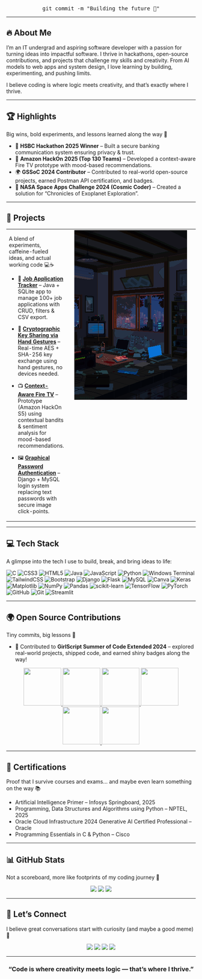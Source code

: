
<div align="center"> 
  
  <pre>git commit -m "Building the future 🚀"</pre>


</div>

---

## 🔥 About Me

I’m an IT undergrad and aspiring software developer with a passion for turning ideas into impactful software. I thrive in hackathons, open-source contributions, and projects that challenge my skills and creativity. From AI models to web apps and system design, I love learning by building, experimenting, and pushing limits.

I believe coding is where logic meets creativity, and that’s exactly where I thrive.

---


## 🏆 Highlights

Big wins, bold experiments, and lessons learned along the way 🌱

- 🥇 **HSBC Hackathon 2025 Winner** – Built a secure banking communication system ensuring privacy & trust.
- 🚀 **Amazon HackOn 2025 (Top 130 Teams)** – Developed a context-aware Fire TV prototype with mood-based recommendations.
- 🌍 **GSSoC 2024 Contributor** – Contributed to real-world open-source projects, earned Postman API certification, and badges.
- 🌌 **NASA Space Apps Challenge 2024 (Cosmic Coder)** – Created a solution for “Chronicles of Exoplanet Exploration”.
---

##  🚀 Projects  


<table>
  <tr>
    <td valign="top">
      
A blend of experiments, caffeine-fueled ideas, and actual working code 💻☕
      
- 💼 [**Job Application Tracker**](https://github.com/SaiSiriChandana/dsa-using-java.git) – Java + SQLite app to manage 100+ job applications with CRUD, filters & CSV export.  
- 🔐 [**Cryptographic Key Sharing via Hand Gestures**](https://github.com/SaiSiriChandana/Cryptographic-Key-Sharing-via-Hand-Gesture-Recognition-Using-Computer-Vision.git) – Real-time AES + SHA-256 key exchange using hand gestures, no devices needed.  
- 📺 [**Context-Aware Fire TV**](https://github.com/SaiSiriChandana/Amazon-HackOn-Season-5-2025.git) – Prototype (Amazon HackOn S5) using contextual bandits & sentiment analysis for mood-based recommendations.  
- 🖼️ [**Graphical Password Authentication**](https://github.com/SaiSiriChandana/Graphical-Password-Authentication-System.git) – Django + MySQL login system replacing text passwords with secure image click-points.  

    </td>
    <td valign="top" width="320" style="padding-left: 20px;">
      <img src="banner.gif" width="300" alt="Storm Apartment GIF" />
    </td>
  </tr>
</table>

---


## 💻 Tech Stack

A glimpse into the tech I use to build, break, and bring ideas to life:

![C](https://img.shields.io/badge/c-%2300599C.svg?style=for-the-badge&logo=c&logoColor=white) ![CSS3](https://img.shields.io/badge/css3-%231572B6.svg?style=for-the-badge&logo=css3&logoColor=white) ![HTML5](https://img.shields.io/badge/html5-%23E34F26.svg?style=for-the-badge&logo=html5&logoColor=white) ![Java](https://img.shields.io/badge/java-%23ED8B00.svg?style=for-the-badge&logo=openjdk&logoColor=white) ![JavaScript](https://img.shields.io/badge/javascript-%23323330.svg?style=for-the-badge&logo=javascript&logoColor=%23F7DF1E) ![Python](https://img.shields.io/badge/python-3670A0?style=for-the-badge&logo=python&logoColor=ffdd54) ![Windows Terminal](https://img.shields.io/badge/Windows%20Terminal-%234D4D4D.svg?style=for-the-badge&logo=windows-terminal&logoColor=white) ![TailwindCSS](https://img.shields.io/badge/tailwindcss-%2338B2AC.svg?style=for-the-badge&logo=tailwind-css&logoColor=white) ![Bootstrap](https://img.shields.io/badge/bootstrap-%238511FA.svg?style=for-the-badge&logo=bootstrap&logoColor=white) ![Django](https://img.shields.io/badge/django-%23092E20.svg?style=for-the-badge&logo=django&logoColor=white) ![Flask](https://img.shields.io/badge/flask-%23000.svg?style=for-the-badge&logo=flask&logoColor=white) ![MySQL](https://img.shields.io/badge/mysql-4479A1.svg?style=for-the-badge&logo=mysql&logoColor=white) ![Canva](https://img.shields.io/badge/Canva-%2300C4CC.svg?style=for-the-badge&logo=Canva&logoColor=white) ![Keras](https://img.shields.io/badge/Keras-%23D00000.svg?style=for-the-badge&logo=Keras&logoColor=white) ![Matplotlib](https://img.shields.io/badge/Matplotlib-%23ffffff.svg?style=for-the-badge&logo=Matplotlib&logoColor=black) ![NumPy](https://img.shields.io/badge/numpy-%23013243.svg?style=for-the-badge&logo=numpy&logoColor=white) ![Pandas](https://img.shields.io/badge/pandas-%23150458.svg?style=for-the-badge&logo=pandas&logoColor=white) ![scikit-learn](https://img.shields.io/badge/scikit--learn-%23F7931E.svg?style=for-the-badge&logo=scikit-learn&logoColor=white) ![TensorFlow](https://img.shields.io/badge/TensorFlow-%23FF6F00.svg?style=for-the-badge&logo=TensorFlow&logoColor=white) ![PyTorch](https://img.shields.io/badge/PyTorch-%23EE4C2C.svg?style=for-the-badge&logo=PyTorch&logoColor=white) ![GitHub](https://img.shields.io/badge/github-%23121011.svg?style=for-the-badge&logo=github&logoColor=white) ![Git](https://img.shields.io/badge/git-%23F05033.svg?style=for-the-badge&logo=git&logoColor=white)
![Streamlit](https://img.shields.io/badge/streamlit-%23FF4B4B.svg?style=for-the-badge&logo=streamlit&logoColor=white)



---
## 🌍 Open Source Contributions  
Tiny commits, big lessons 🌱
- 🚀 Contributed to **GirlScript Summer of Code Extended 2024** – explored real-world projects, shipped code, and earned shiny badges along the way!  


<div style='display:flex; align-items:center; gap: 10px;' align='center'><a href="https://gssoc.girlscript.tech/leaderboard">
<img src="https://raw.githubusercontent.com/GSSoC24/Postman-Challenge/main/docs/assets/Postman%20White.png" width="100px" height="100px" />
  <img src="https://raw.githubusercontent.com/GSSoC24/Postman-Challenge/main/docs/assets/1.png" width="100px" height="100px" />
  <img src="https://raw.githubusercontent.com/GSSoC24/Postman-Challenge/main/docs/assets/2.png" width="100px" height="100px" />
  <img src="https://raw.githubusercontent.com/GSSoC24/Postman-Challenge/main/docs/assets/3.png" width="100px" height="100px" />
  <img src="https://raw.githubusercontent.com/GSSoC24/Postman-Challenge/main/docs/assets/4.png" width="100px" height="100px" />
  <img src="https://raw.githubusercontent.com/GSSoC24/Postman-Challenge/main/docs/assets/5.png" width="100px" height="100px" />
 </a>
</div>

---
## 📜 Certifications  
Proof that I survive courses and exams… and maybe even learn something on the way 📚

- Artificial Intelligence Primer – Infosys Springboard, 2025 
- Programming, Data Structures and Algorithms using Python – NPTEL, 2025 
- Oracle Cloud Infrastructure 2024 Generative AI Certified Professional – Oracle  
- Programming Essentials in C & Python – Cisco  

---
## 📊 GitHub Stats

Not a scoreboard, more like footprints of my coding journey 👣
<p align="center">
  <img src="https://github-readme-stats.vercel.app/api?username=SaiSiriChandana&theme=dark&hide_border=false&count_private=false&show_icons=true" height="150"/>
  <img src="https://nirzak-streak-stats.vercel.app/?user=SaiSiriChandana&theme=dark&hide_border=false" height="150"/>
  <img src="https://github-readme-stats.vercel.app/api/top-langs/?username=SaiSiriChandana&theme=dark&hide_border=false&layout=compact" height="150"/>
</p>

---

## 🤝 Let’s Connect  
I believe great conversations start with curiosity (and maybe a good meme) 🤗
<p align="center">
  <a href="https://linkedin.com/in/kurella-sai-siri-chandana"><img src="https://img.shields.io/badge/LinkedIn-0077B5?logo=linkedin&logoColor=white"/></a>
  <a href="https://github.com/SaiSiriChandana"><img src="https://img.shields.io/badge/GitHub-181717?logo=github&logoColor=white"/></a>
  <a href="https://leetcode.com/u/SiriChandana_K/"><img src="https://img.shields.io/badge/LeetCode-FFA116?logo=leetcode&logoColor=white"/></a>
  <a href="https://stackoverflow.com/users/24223319"><img src="https://img.shields.io/badge/StackOverflow-F58025?logo=stackoverflow&logoColor=white"/></a>
</p>

---

<div align="center"> 
  <h3><b>“Code is where creativity meets logic — that’s where I thrive.”</b></h3>
</div>


<!-- Proudly created with GPRM ( https://gprm.itsvg.in ) -->
